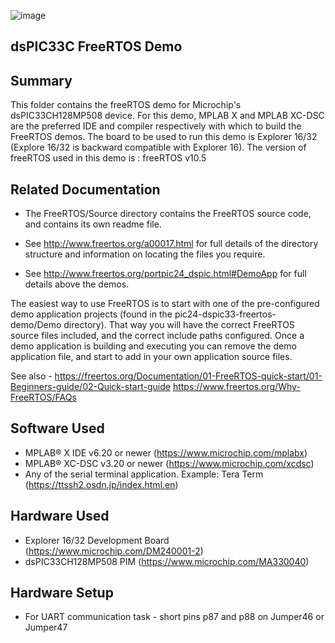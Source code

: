 ![image](../../../../images/microchip.jpg) 

## dsPIC33C FreeRTOS Demo

## Summary

This folder contains the freeRTOS demo for Microchip's dsPIC33CH128MP508 device.
For this demo, MPLAB X and MPLAB XC-DSC are the preferred IDE and compiler respectively with which to build the FreeRTOS demos. 
The board to be used to run this demo is Explorer 16/32 (Explore 16/32 is backward compatible with Explorer 16).
The version of freeRTOS used in this demo is : freeRTOS v10.5

## Related Documentation

+ The FreeRTOS/Source directory contains the FreeRTOS source code, and contains
  its own readme file.

+ See http://www.freertos.org/a00017.html for full details of the directory 
  structure and information on locating the files you require.
  
+ See http://www.freertos.org/portpic24_dspic.html#DemoApp for full details above the demos.
  
The easiest way to use FreeRTOS is to start with one of the pre-configured demo 
application projects (found in the pic24-dspic33-freertos-demo/Demo directory).  That way you will
have the correct FreeRTOS source files included, and the correct include paths
configured.  Once a demo application is building and executing you can remove
the demo application file, and start to add in your own application source
files.

See also -
https://freertos.org/Documentation/01-FreeRTOS-quick-start/01-Beginners-guide/02-Quick-start-guide
https://www.freertos.org/Why-FreeRTOS/FAQs

## Software Used 

- MPLAB® X IDE v6.20 or newer (https://www.microchip.com/mplabx)
- MPLAB® XC-DSC v3.20 or newer (https://www.microchip.com/xcdsc)  
- Any of the serial terminal application. Example: Tera Term (https://ttssh2.osdn.jp/index.html.en)


## Hardware Used

- Explorer 16/32 Development Board (https://www.microchip.com/DM240001-2)
- dsPIC33CH128MP508 PIM (https://www.microchip.com/MA330040)

## Hardware Setup
- For UART communication task - short pins p87 and p88 on Jumper46 or Jumper47

